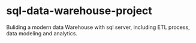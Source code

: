 # sql-data-warehouse-project
Buliding a modern data Warehouse with sql server, including ETL process, data modeling and analytics.
